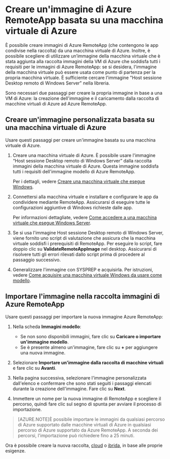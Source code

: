 <properties 
    pageTitle="Creare un'immagine di Azure RemoteApp basata su una macchina virtuale di Azure"
    description="Informazioni su come creare un'immagine per Azure RemoteApp iniziando con una macchina virtuale di Azure." 
    services="remoteapp" 
    documentationCenter="" 
    authors="lizap" 
    manager="mbaldwin" />

<tags 
    ms.service="remoteapp" 
    ms.workload="compute" 
    ms.tgt_pltfrm="na" 
    ms.devlang="na" 
    ms.topic="article" 
    ms.date="08/12/2015" 
    ms.author="elizapo" />



# Creare un'immagine di Azure RemoteApp basata su una macchina virtuale di Azure

È possibile creare immagini di Azure RemoteApp (che contengono le app condivise nella raccolta) da una macchina virtuale di Azure. Inoltre, è possibile scegliere di utilizzare un’immagine della macchina virtuale che è stata aggiunta alla raccolta immagini della VM di Azure che soddisfa tutti i requisiti per le immagini di Azure RemoteApp: se si desidera, l'immagine della macchina virtuale può essere usata come punto di partenza per la propria macchina virtuale. È sufficiente cercare l'immagine "Host sessione Desktop remoto di Windows Server" nella libreria.

Sono necessari due passaggi per creare la propria immagine in base a una VM di Azure: la creazione dell'immagine e il caricamento dalla raccolta di macchine virtuali di Azure ad Azure RemoteApp.

## Creare un'immagine personalizzata basata su una macchina virtuale di Azure

Usare questi passaggi per creare un'immagine basata su una macchina virtuale di Azure.

1. Creare una macchina virtuale di Azure. È possibile usare l'immagine “Host sessione Desktop remoto di Windows Server” dalla raccolta immagini della macchina virtuale di Azure. Questa immagine soddisfa tutti i requisiti dell'immagine modello di Azure RemoteApp. 

	Per i dettagli, vedere [Creare una macchina virtuale che esegue Windows](virtual-machines-windows-tutorial.md).

2. Connettersi alla macchina virtuale e installare e configurare le app da condividere mediante RemoteApp. Assicurarsi di eseguire tutte le configurazioni aggiuntive di Windows richieste dalle app.

	Per informazioni dettagliate, vedere [Come accedere a una macchina virtuale che esegue Windows Server](virtual-machines-log-on-windows-server.md).

3. Se si usa l'immagine Host sessione Desktop remoto di Windows Server, viene fornito uno script di valutazione che assicura che la macchina virtuale soddisfi i prerequisiti di RemoteApp. Per eseguire lo script, fare doppio clic su **ValidateRemoteAppImage** nel desktop. Assicurarsi di risolvere tutti gli errori rilevati dallo script prima di procedere al passaggio successivo.

4. Generalizzare l'immagine con SYSPREP e acquisirla. Per istruzioni, vedere [Come acquisire una macchina virtuale Windows da usare come modello](../virtual-machines-capture-image-windows-server.md).

 

## Importare l'immagine nella raccolta immagini di Azure RemoteApp

Usare questi passaggi per importare la nuova immagine Azure RemoteApp:

1. Nella scheda **Immagini modello**:
	- Se non sono disponibili immagini, fare clic su **Caricare o importare un'immagine modello**. 
	- Se è presente almeno un'immagine, fare clic su **+** per aggiungere una nuova immagine.

2. Selezionare **Importare un'immagine dalla raccolta di macchine virtuali** e fare clic su **Avanti**.

3. Nella pagina successiva, selezionare l'immagine personalizzata dall'elenco e confermare che sono stati seguiti i passaggi elencati durante la creazione dell'immagine. Fare clic su **Next**.
4. Immettere un nome per la nuova immagine di RemoteApp e scegliere il percorso, quindi fare clic sul segno di spunta per avviare il processo di importazione.

> [AZURE.NOTE]È possibile importare le immagini da qualsiasi percorso di Azure supportato dalle macchine virtuali di Azure in qualsiasi percorso di Azure supportato da Azure RemoteApp. A seconda dei percorsi, l'importazione può richiedere fino a 25 minuti.

Ora è possibile creare la nuova raccolta, [cloud](remoteapp-create-cloud-deployment.md) o [ibrida](remoteapp-create-hybrid-deployment.md), in base alle proprie esigenze.
 

<!---HONumber=August15_HO7-->